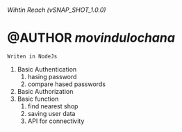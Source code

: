 
###### Wihtin Reach (vSNAP_SHOT_1.0.0)

# @AUTHOR _movindulochana_

```Writen in NodeJs ```

1. Basic Authentication
    1. hasing password
    2. compare hased passwords
2. Basic Authorization
3. Basic function 
    1. find nearest shop
    2. saving user data
    3. API for connectivity

